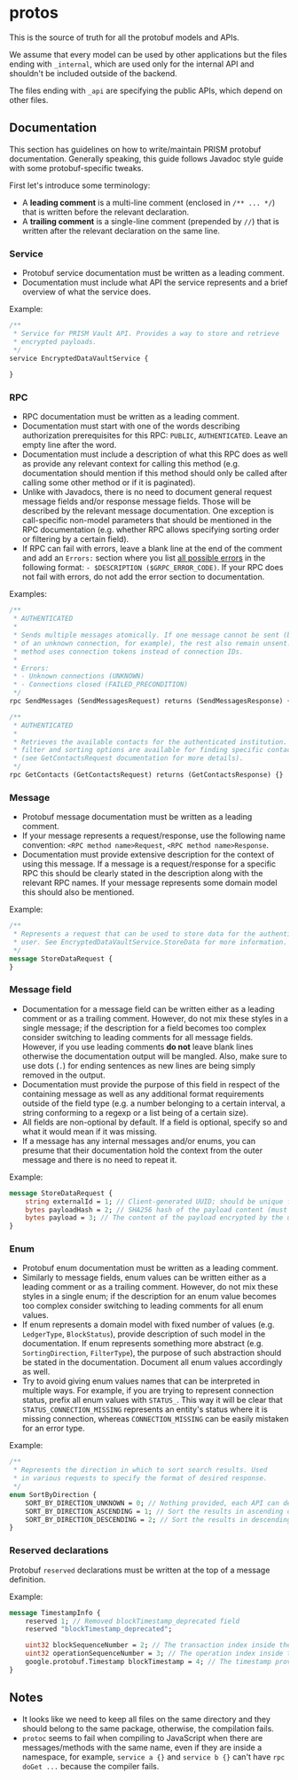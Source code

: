 # protos
This is the source of truth for all the protobuf models and APIs.

We assume that every model can be used by other applications but the files ending with `_internal`, which are used only for the internal API and shouldn't be included outside of the backend.

The files ending with `_api` are specifying the public APIs, which depend on other files.

## Documentation
This section has guidelines on how to write/maintain PRISM protobuf documentation. Generally speaking, this guide follows Javadoc style guide with some protobuf-specific tweaks.

First let's introduce some terminology:
* A **leading comment** is a multi-line comment (enclosed in `/** ... */`) that is written before the relevant declaration.
* A **trailing comment** is a single-line comment (prepended by `//`) that is written after the relevant declaration on the same line.

### Service
* Protobuf service documentation must be written as a leading comment.
* Documentation must include what API the service represents and a brief overview of what the service does.

Example:
```proto
/**
 * Service for PRISM Vault API. Provides a way to store and retrieve
 * encrypted payloads.
 */
service EncryptedDataVaultService {
    
}
```

### RPC

* RPC documentation must be written as a leading comment.
* Documentation must start with one of the words describing authorization prerequisites for this RPC: `PUBLIC`, `AUTHENTICATED`. Leave an empty line after the word.
* Documentation must include a description of what this RPC does as well as provide any relevant context for calling this method (e.g. documentation should mention if this method should only be called after calling some other method or if it is paginated).
* Unlike with Javadocs, there is no need to document general request message fields and/or response message fields. Those will be described by the relevant message documentation. One exception is call-specific non-model parameters that should be mentioned in the RPC documentation (e.g. whether RPC allows specifying sorting order or filtering by a certain field).
* If RPC can fail with errors, leave a blank line at the end of the comment and add an `Errors:` section where you list [all possible errors](https://grpc.github.io/grpc/core/md_doc_statuscodes.html) in the following format: `- $DESCRIPTION ($GRPC_ERROR_CODE)`. If your RPC does not fail with errors, do not add the error section to documentation.

Examples:
```proto
/**
 * AUTHENTICATED
 * 
 * Sends multiple messages atomically. If one message cannot be sent (because
 * of an unknown connection, for example), the rest also remain unsent. This
 * method uses connection tokens instead of connection IDs.
 *
 * Errors:
 * - Unknown connections (UNKNOWN)
 * - Connections closed (FAILED_PRECONDITION)
 */
rpc SendMessages (SendMessagesRequest) returns (SendMessagesResponse) {}
```

```proto
/**
 * AUTHENTICATED
 *
 * Retrieves the available contacts for the authenticated institution. Several
 * filter and sorting options are available for finding specific contacts
 * (see GetContactsRequest documentation for more details).
 */
rpc GetContacts (GetContactsRequest) returns (GetContactsResponse) {}
```
### Message
* Protobuf message documentation must be written as a leading comment.
* If your message represents a request/response, use the following name convention: `<RPC method name>Request`, `<RPC method name>Response`.
* Documentation must provide extensive description for the context of using this message. If a message is a request/response for a specific RPC this should be clearly stated in the description along with the relevant RPC names. If your message represents some domain model this should also be mentioned.

Example:
```proto
/**
 * Represents a request that can be used to store data for the authenticated
 * user. See EncryptedDataVaultService.StoreData for more information.
 */
message StoreDataRequest {
}
```

### Message field
* Documentation for a message field can be written either as a leading comment or as a trailing comment. However, do not mix these styles in a single message; if the description for a field becomes too complex consider switching to leading comments for all message fields. However, if you use leading comments **do not** leave blank lines otherwise the documentation output will be mangled. Also, make sure to use dots (`.`) for ending sentences as new lines are being simply removed in the output.
* Documentation must provide the purpose of this field in respect of the containing message as well as any additional format requirements outside of the field type (e.g. a number belonging to a certain interval, a string conforming to a regexp or a list being of a certain size).
* All fields are non-optional by default. If a field is optional, specify so and what it would mean if it was missing.
* If a message has any internal messages and/or enums, you can presume that their documentation hold the context from the outer message and there is no need to repeat it.

Example:
```proto
message StoreDataRequest {
    string externalId = 1; // Client-generated UUID; should be unique for semantically different purposes.
    bytes payloadHash = 2; // SHA256 hash of the payload content (must have 32 bytes).
    bytes payload = 3; // The content of the payload encrypted by the user.
}
```

### Enum
* Protobuf enum documentation must be written as a leading comment.
* Similarly to message fields, enum values can be written either as a leading comment or as a trailing comment. However, do not mix these styles in a single enum; if the description for an enum value becomes too complex consider switching to leading comments for all enum values.
* If enum represents a domain model with fixed number of values (e.g. `LedgerType`, `BlockStatus`), provide description of such model in the documentation. If enum represents something more abstract (e.g. `SortingDirection`, `FilterType`), the purpose of such abstraction should be stated in the documentation. Document all enum values accordingly as well.
* Try to avoid giving enum values names that can be interpreted in multiple ways. For example, if you are trying to represent connection status, prefix all enum values with `STATUS_`. This way it will be clear that `STATUS_CONNECTION_MISSING` represents an entity's status where it is missing connection, whereas `CONNECTION_MISSING` can be easily mistaken for an error type.

Example:
```proto
/**
 * Represents the direction in which to sort search results. Used
 * in various requests to specify the format of desired response.
 */
enum SortByDirection {
    SORT_BY_DIRECTION_UNKNOWN = 0; // Nothing provided, each API can define whether to fail or take a default value (commonly ASCENDING).
    SORT_BY_DIRECTION_ASCENDING = 1; // Sort the results in ascending order.
    SORT_BY_DIRECTION_DESCENDING = 2; // Sort the results in descending order.
}
```

### Reserved declarations

Protobuf `reserved` declarations must be written at the top of a message definition.

Example:
```proto
message TimestampInfo {
    reserved 1; // Removed blockTimestamp_deprecated field
    reserved "blockTimestamp_deprecated";

    uint32 blockSequenceNumber = 2; // The transaction index inside the underlying block.
    uint32 operationSequenceNumber = 3; // The operation index inside the AtalaBlock.
    google.protobuf.Timestamp blockTimestamp = 4; // The timestamp provided from the underlying blockchain.
}
```

## Notes
- It looks like we need to keep all files on the same directory and they should belong to the same package, otherwise, the compilation fails.
- `protoc` seems to fail when compiling to JavaScript when there are messages/methods with the same name, even if they are inside a namespace, for example, `service a {}` and `service b {}` can't have `rpc doGet ...` because the compiler fails.
